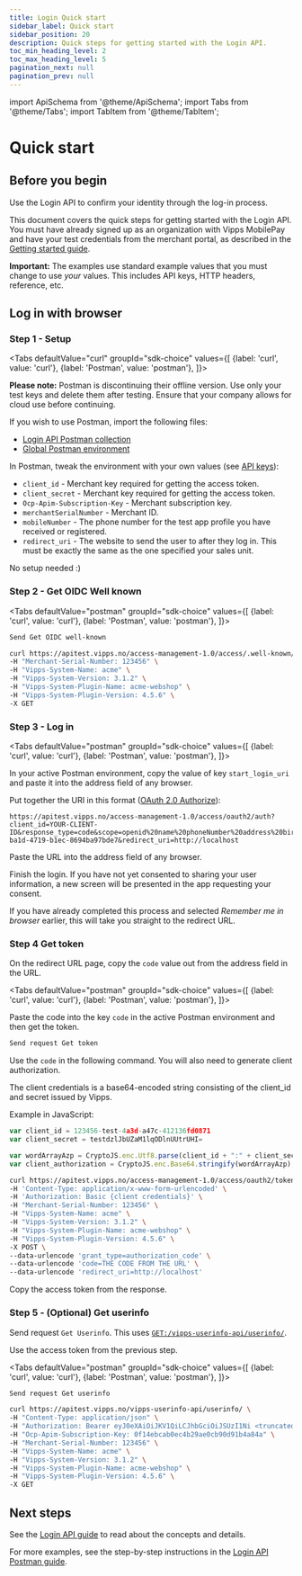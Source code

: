 ```yaml
---
title: Login Quick start
sidebar_label: Quick start
sidebar_position: 20
description: Quick steps for getting started with the Login API.
toc_min_heading_level: 2
toc_max_heading_level: 5
pagination_next: null
pagination_prev: null
---
```


import ApiSchema from '@theme/ApiSchema';
import Tabs from '@theme/Tabs';
import TabItem from '@theme/TabItem';

# Quick start

## Before you begin

Use the Login API to confirm your identity through the log-in process.

This document covers the quick steps for getting started with the Login API.
You must have already signed up as an organization with Vipps MobilePay and have
your test credentials from the merchant portal, as described in the
[Getting started guide](/docs/getting-started).

**Important:** The examples use standard example values that you must change to
use *your* values. This includes API keys, HTTP headers, reference, etc.

## Log in with browser

### Step 1 - Setup


<Tabs
defaultValue="curl"
groupId="sdk-choice"
values={[
{label: 'curl', value: 'curl'},
{label: 'Postman', value: 'postman'},
]}>
<TabItem value="postman">

**Please note:** Postman is discontinuing their offline version. Use only your test keys and delete them after testing. Ensure that your company allows for cloud use before continuing.

If you wish to use Postman, import the following files:

* [Login API Postman collection](/tools/vipps-login-api.postman_collection.json)
* [Global Postman environment](pathname:///tools/vipps-api-global-postman-environment.json)

In Postman, tweak the environment with your own values (see
[API keys](/docs/common-topics/api-keys/)):

* `client_id` - Merchant key required for getting the access token.
* `client_secret` - Merchant key required for getting the access token.
* `Ocp-Apim-Subscription-Key` - Merchant subscription key.
* `merchantSerialNumber` - Merchant ID.
* `mobileNumber` - The phone number for the test app profile you have received or registered.
* `redirect_uri` - The website to send the user to after they log in.
   This must be exactly the same as the one specified your sales unit.


</TabItem>
<TabItem value="curl">

No setup needed :)

</TabItem>
</Tabs>


### Step 2 - Get OIDC Well known

<Tabs
defaultValue="postman"
groupId="sdk-choice"
values={[
{label: 'curl', value: 'curl'},
{label: 'Postman', value: 'postman'},
]}>
<TabItem value="postman">

```bash
Send Get OIDC well-known
```

</TabItem>
<TabItem value="curl">

```bash
curl https://apitest.vipps.no/access-management-1.0/access/.well-known/openid-configuration \
-H "Merchant-Serial-Number: 123456" \
-H "Vipps-System-Name: acme" \
-H "Vipps-System-Version: 3.1.2" \
-H "Vipps-System-Plugin-Name: acme-webshop" \
-H "Vipps-System-Plugin-Version: 4.5.6" \
-X GET
```

</TabItem>
</Tabs>


### Step 3 - Log in



<Tabs
defaultValue="postman"
groupId="sdk-choice"
values={[
{label: 'curl', value: 'curl'},
{label: 'Postman', value: 'postman'},
]}>
<TabItem value="postman">

In your active Postman environment, copy the value of key `start_login_uri` and paste it into the address field of any browser.

</TabItem>
<TabItem value="curl">

Put together the URI in this format ([OAuth 2.0 Authorize](/docs/APIs/login-api/api-guide/integration/#oauth-20-authorize)):

```http
https://apitest.vipps.no/access-management-1.0/access/oauth2/auth?client_id=YOUR-CLIENT-ID&response_type=code&scope=openid%20name%20phoneNumber%20address%20birthDate&state=8652682f-ba1d-4719-b1ec-8694ba97bde7&redirect_uri=http://localhost
```

Paste the URL into the address field of any browser.

</TabItem>
</Tabs>

Finish the login.
If you have not yet consented to sharing your user information, a new screen will be presented in the app requesting your consent.

If you have already completed this process and selected *Remember me in browser* earlier, this will take you straight to the redirect URL.

### Step 4 Get token

On the redirect URL page, copy the `code` value out from the address field in the URL.

<Tabs
defaultValue="postman"
groupId="sdk-choice"
values={[
{label: 'curl', value: 'curl'},
{label: 'Postman', value: 'postman'},
]}>
<TabItem value="postman">


Paste the code into the key `code` in the active Postman environment and then get the token.

```bash
Send request Get token
```

</TabItem>
<TabItem value="curl">

Use the `code` in the following command.
You will also need to generate client authorization.

The client credentials is a base64-encoded string consisting of the client_id and secret issued by Vipps.

Example in JavaScript:

```javascript
var client_id = 123456-test-4a3d-a47c-412136fd0871
var client_secret = testdzlJbUZaM1lqODlnUUtrUHI=

var wordArrayAzp = CryptoJS.enc.Utf8.parse(client_id + ":" + client_secret);
var client_authorization = CryptoJS.enc.Base64.stringify(wordArrayAzp);
```

```bash
curl https://apitest.vipps.no/access-management-1.0/access/oauth2/token \
-H 'Content-Type: application/x-www-form-urlencoded' \
-H 'Authorization: Basic {client credentials}' \
-H "Merchant-Serial-Number: 123456" \
-H "Vipps-System-Name: acme" \
-H "Vipps-System-Version: 3.1.2" \
-H "Vipps-System-Plugin-Name: acme-webshop" \
-H "Vipps-System-Plugin-Version: 4.5.6" \
-X POST \
--data-urlencode 'grant_type=authorization_code' \
--data-urlencode 'code=THE CODE FROM THE URL' \
--data-urlencode 'redirect_uri=http://localhost'
```

Copy the access token from the response.

</TabItem>
</Tabs>


### Step 5 - (Optional) Get userinfo

Send request `Get Userinfo`. This uses [`GET:/vipps-userinfo-api/userinfo/`][userinfo-endpoint-login].

Use the access token from the previous step.

<Tabs
defaultValue="postman"
groupId="sdk-choice"
values={[
{label: 'curl', value: 'curl'},
{label: 'Postman', value: 'postman'},
]}>
<TabItem value="postman">

```bash
Send request Get userinfo
```

</TabItem>
<TabItem value="curl">


```bash
curl https://apitest.vipps.no/vipps-userinfo-api/userinfo/ \
-H "Content-Type: application/json" \
-H "Authorization: Bearer eyJ0eXAiOiJKV1QiLCJhbGciOiJSUzI1Ni <truncated>" \
-H "Ocp-Apim-Subscription-Key: 0f14ebcab0ec4b29ae0cb90d91b4a84a" \
-H "Merchant-Serial-Number: 123456" \
-H "Vipps-System-Name: acme" \
-H "Vipps-System-Version: 3.1.2" \
-H "Vipps-System-Plugin-Name: acme-webshop" \
-H "Vipps-System-Plugin-Version: 4.5.6" \
-X GET
```

</TabItem>
</Tabs>


## Next steps

See the [Login API guide](api-guide/README.md) to read about the concepts and details.

For more examples, see the step-by-step instructions in the
[Login API Postman guide](vipps-login-api-postman-guide.md).



[access-token-endpoint]: /api/access-token#tag/Authorization-Service/operation/fetchAuthorizationTokenUsingPost
[create-payment-endpoint]: /api/epayment#tag/CreatePayments/operation/createPayment
[get-payment-endpoint]: /api/epayment#tag/QueryPayments/operation/getPayment
[userinfo-endpoint]: /api/userinfo#operation/getUserinfo
[userinfo-endpoint-login]: /api/userinfo/#operation/userinfoAuthorizationCode